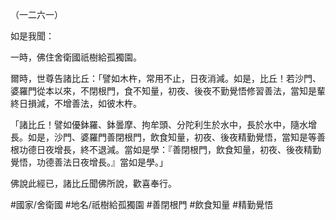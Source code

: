 （一二六一）

如是我聞：

一時，佛住舍衛國祇樹給孤獨園。

爾時，世尊告諸比丘：「譬如木杵，常用不止，日夜消減。如是，比丘！若沙門、婆羅門從本以來，不閉根門，食不知量，初夜、後夜不勤覺悟修習善法，當知是輩終日損減，不增善法，如彼木杵。

「諸比丘！譬如優鉢羅、鉢曇摩、拘牟頭、分陀利生於水中，長於水中，隨水增長。如是，沙門、婆羅門善閉根門，飲食知量，初夜、後夜精勤覺悟，當知是等善根功德日夜增長，終不退減。當如是學：『善閉根門，飲食知量，初夜、後夜精勤覺悟，功德善法日夜增長。』當如是學。」

佛說此經已，諸比丘聞佛所說，歡喜奉行。

#國家/舍衛國
#地名/祇樹給孤獨園
#善閉根門
#飲食知量
#精勤覺悟
